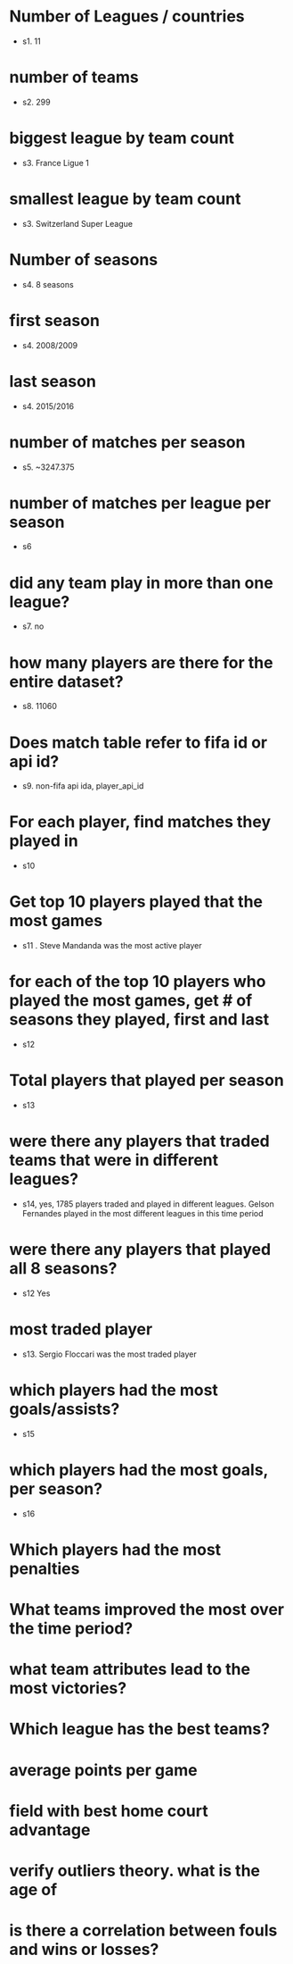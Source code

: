 # Number of Leagues / countries
- s1. 11
# number of teams
- s2. 299
# biggest league by team count
- s3. France Ligue 1
# smallest league by team count
- s3. Switzerland Super League
# Number of seasons
- s4. 8 seasons
# first season
- s4. 2008/2009
# last season
- s4. 2015/2016
# number of matches per season
- s5. ~3247.375
# number of matches per league per season
- s6
# did any team play in more than one league?
- s7. no
# how many players are there for the entire dataset?
- s8. 11060 
# Does match table refer to fifa id or api id?
- s9. non-fifa api ida, player_api_id
# For each player, find matches they played in
- s10
# Get top 10 players played that the most games
- s11 . Steve Mandanda was the most active player
# for each of the top 10 players who played the most games, get # of seasons they played, first and last
- s12
# Total players that played per season
- s13
# were there any players that traded teams that were in different leagues?
- s14, yes, 1785 players traded and played in different leagues. Gelson Fernandes played in the most different leagues in this time period

# were there any players that played all 8 seasons?
- s12 Yes
# most traded player
- s13. Sergio Floccari was the most traded player
# which players had the most goals/assists?
- s15
# which players had the most goals, per season?
- s16
# Which players had the most penalties
# What teams improved the most over the time period?
# what team attributes lead to the most victories?
# Which league has the best teams?
# average points per game
# field with best home court advantage
# verify outliers theory. what is the age of 
# is there a correlation between fouls and wins or losses?